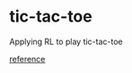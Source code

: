 # tic-tac-toe
Applying RL to play tic-tac-toe

[reference](https://towardsdatascience.com/reinforcement-learning-implement-tictactoe-189582bea542)


